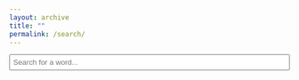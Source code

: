```yaml
---
layout: archive
title: ""
permalink: /search/
---
```


<script>
    let pagesToSearch = [
        { name: "Adjektiver", url: "/dansk/ord_og_gram/adj/" },
        { name: "Verber", url: "/dansk/ord_og_gram/verb/" },
        { name: "Substantiver", url: "/dansk/ord_og_gram/sub/" }
    ];

    let pageContents = {};

    async function loadPages() {
        for (let page of pagesToSearch) {
            try {
                let response = await fetch(page.url);
                let text = await response.text();
                let parser = new DOMParser();
                let doc = parser.parseFromString(text, "text/html");

                // Extract table headers and rows
                let table = doc.querySelector("table");
                let headers = table ? table.querySelector("tr").innerHTML : null;
                let rows = table ? Array.from(table.querySelectorAll("tr")).slice(1) : [];

                if (headers && rows.length > 0) {
                    let rowData = rows.map(row => {
                        let tdText = Array.from(row.querySelectorAll("td")).map(td => td.innerText.toLowerCase()).join(" ");
                        return { html: row.outerHTML, text: tdText };
                    });
                    pageContents[page.name] = { headers, rows: rowData };
                }
            } catch (error) {
                console.error(`Failed to load ${page.url}:`, error);
            }
        }
    }

    function searchPages() {
        let input = document.getElementById("searchInput").value.toLowerCase().trim();
        let resultsContainer = document.getElementById("results");
        resultsContainer.innerHTML = "";

        if (!input) return;

        for (let page in pageContents) {
            let { headers, rows } = pageContents[page];

            let matchingRows = rows.filter(row => row.text.includes(input));

            if (matchingRows.length > 0) {
                let section = document.createElement("div");
                section.innerHTML = `<h3>${page}</h3>
                                    <table border="1" cellspacing="5" style="width:100%">
                                        <tr>${headers}</tr>
                                    </table>`;

                let table = section.querySelector("table");

                matchingRows.forEach(rowData => {
                    let row = document.createElement("tr");
                    row.innerHTML = rowData.html;

                    // Keep audio elements inside the row
                    row.querySelectorAll("span[data-audio-id]").forEach(span => {
                        let soundId = span.getAttribute("data-audio-id");

                        // Check if the audio element already exists in the row
                        if (!row.querySelector(`audio[id="${soundId}"]`)) {
                            let existingAudio = document.getElementById(soundId);
                            if (existingAudio) {
                                row.appendChild(existingAudio.cloneNode(true)); // Keep a copy
                            }
                        }
                    });

                    highlightMatchesInElement(row, input);
                    table.appendChild(row);
                });

                resultsContainer.appendChild(section);
            }
        }

        attachAudioEventListeners(); // Reattach event listeners after updating results
    }

    function highlightMatchesInElement(element, searchTerm) {
        let regex = new RegExp(`(${searchTerm})`, "gi");

        function highlightNode(node) {
            if (node.nodeType === 3) {
                let matches = node.nodeValue.match(regex);
                if (matches) {
                    let span = document.createElement("span");
                    span.innerHTML = node.nodeValue.replace(regex, `<span class="highlight">$1</span>`);
                    node.replaceWith(span);
                }
            } else {
                node.childNodes.forEach(highlightNode);
            }
        }

        highlightNode(element);
    }

    function playSound(soundId) {
        var audioElement = document.getElementById(soundId);
        if (audioElement) {
            audioElement.play();
        } else {
            console.error("Audio element not found:", soundId);
        }
    }

    function attachAudioEventListeners() {
        document.querySelectorAll("span[data-audio-id]").forEach(span => {
            span.onclick = function () {
                let soundId = this.getAttribute("data-audio-id");
                let audioElement = document.getElementById(soundId);

                if (audioElement) {
                    audioElement.play();
                } else {
                    console.error("Audio element not found:", soundId);
                }
            };
        });
    }

    document.addEventListener("DOMContentLoaded", loadPages);
</script>

<style>
    input {
        margin-bottom: 10px;
        padding: 5px;
        width: 100%;
    }
    h3 {
        margin-top: 20px;
        color: #0077cc;
    }
    table {
        width: 100%;
        border-collapse: collapse;
    }
    tr:nth-child(even) {
        background-color: #f2f2f2;
    }
    tr:nth-child(odd) {
        background-color: #ffffff;
    }
    th, td {
        border: 1px solid #ddd;
        padding: 8px;
        text-align: left;
    }
    .highlight {
        background-color: yellow;
        font-weight: bold;
    }
    span[data-audio-id] {
        cursor: pointer;
        text-decoration: underline;
        color: blue;
    }
</style>

<input type="text" id="searchInput" placeholder="Search for a word..." onkeyup="searchPages()">
<div id="results"></div>
